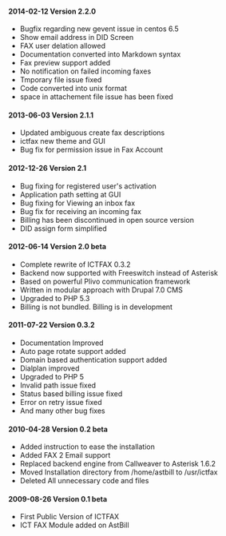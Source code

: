 #### 2014-02-12 Version 2.2.0

* Bugfix regarding new gevent issue in centos 6.5
* Show email address in DID Screen
* FAX user delation allowed
* Documentation converted into Markdown syntax
* Fax preview support added
* No notification on failed incoming faxes
* Tmporary file issue fixed
* Code converted into unix format
* space in attachement file issue has been fixed

#### 2013-06-03 Version 2.1.1

* Updated ambiguous create fax descriptions
* ictfax new theme and GUI
* Bug fix for permission issue in Fax Account

#### 2012-12-26 Version 2.1

* Bug fixing for registered user's activation
* Application path setting at GUI
* Bug fixing for Viewing an inbox fax
* Bug fix for receiving an incoming fax
* Billing has been discontinued in open source version
* DID assign form simplified

#### 2012-06-14 Version 2.0 beta

* Complete rewrite of ICTFAX 0.3.2
* Backend now supported with Freeswitch instead of Asterisk
* Based on powerful Plivo communication framework
* Written in modular approach with Drupal 7.0 CMS
* Upgraded to PHP 5.3
* Billing is not bundled. Billing is in development

#### 2011-07-22 Version 0.3.2

* Documentation Improved
* Auto page rotate support added
* Domain based authentication support added
* Dialplan improved
* Upgraded to PHP 5
* Invalid path issue fixed
* Status based billing issue fixed
* Error on retry issue fixed
* And many other bug fixes

#### 2010-04-28 Version 0.2 beta

* Added instruction to ease the installation
* Added FAX 2 Email support
* Replaced backend engine from Callweaver to Asterisk 1.6.2
* Moved Installation directory from /home/astbill to /usr/ictfax
* Deleted All unnecessary code and files

#### 2009-08-26 Version 0.1 beta

* First Public Version of ICTFAX
* ICT FAX Module added on AstBill
